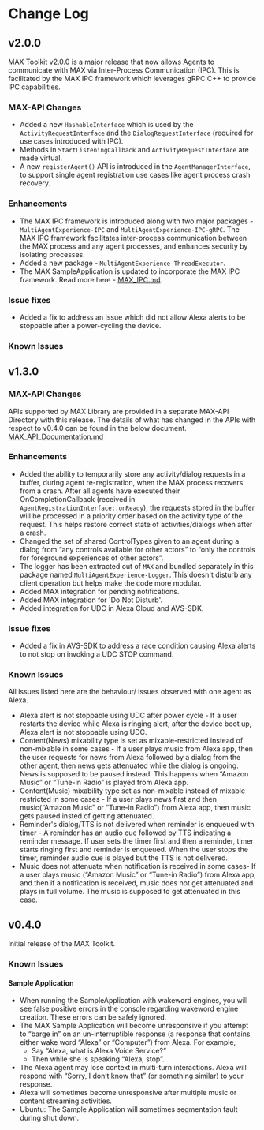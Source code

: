 # Change Log

## v2.0.0
MAX Toolkit v2.0.0 is a major release that now allows Agents to communicate with MAX via Inter-Process Communication (IPC). This is facilitated by the MAX IPC framework which leverages gRPC C++ to provide IPC capabilities. 

### MAX-API Changes
* Added a new `HashableInterface` which is used by the `ActivityRequestInterface` and the `DialogRequestInterface` (required for use cases introduced with IPC).
* Methods in `StartListeningCallback` and `ActivityRequestInterface` are made virtual.
* A new `registerAgent()` API is introduced in the `AgentManagerInterface`, to support single agent registration use cases like agent process crash recovery.

### Enhancements
* The MAX IPC framework is introduced along with two major packages - `MultiAgentExperience-IPC` and `MultiAgentExperience-IPC-gRPC`. The MAX IPC framework facilitates inter-process communication between the MAX process and any agent processes, and enhances security by isolating processes.  
* Added a new package - `MultiAgentExperience-ThreadExecutor`.
* The MAX SampleApplication is updated to incorporate the MAX IPC framework. Read more here - [MAX_IPC.md](Documentation/MAX_IPC.md).

### Issue fixes
* Added a fix to address an issue which did not allow Alexa alerts to be stoppable after a power-cycling the device.

### Known Issues

## v1.3.0

### MAX-API Changes

APIs supported by MAX Library are provided in a separate MAX-API Directory with this release. The details of what has changed in the APIs with respect to v0.4.0 can be found in the below document.
[MAX_API_Documentation.md](Documentation/MAX_API_Documentation.md)

### Enhancements
* Added the ability to temporarily store any activity/dialog requests in a buffer, during agent re-registration, when the MAX process recovers from a crash. After all agents have executed their OnCompletionCallback (received in `AgentRegistrationInterface::onReady`), the requests stored in the buffer will be processed in a priority order based on the activity type of the request. This helps restore correct state of activities/dialogs when after a crash.
* Changed the set of shared ControlTypes given to an agent during a dialog from “any controls available for other actors” to “only the controls for foreground experiences of other actors”.
* The logger has been extracted out of `MAX` and bundled separately in this package named `MultiAgentExperience-Logger`. This doesn't disturb any client operation but helps make the code more modular.
* Added MAX integration for pending notifications.
* Added MAX integration for 'Do Not Disturb'.
* Added integration for UDC in Alexa Cloud and AVS-SDK.

### Issue fixes
* Added a fix in AVS-SDK to address a race condition causing Alexa alerts to not stop on invoking a UDC STOP command.

### Known Issues

All issues listed here are the behaviour/ issues observed with one agent as Alexa.

* Alexa alert is not stoppable using UDC after power cycle -  If a user restarts the device while Alexa is ringing alert, after the device boot up, Alexa alert is not stoppable using UDC.
* Content(News) mixability type is set as mixable-restricted instead of non-mixable in some cases - If a user plays music from Alexa app, then the user requests for news from Alexa followed by a dialog from the other agent, then news gets attenuated while the dialog is ongoing. News is supposed to be paused instead. This happens when “Amazon Music” or “Tune-in Radio” is played from Alexa app.
* Content(Music) mixability type set as non-mixable instead of mixable restricted in some cases - If a user plays news first and then music(“Amazon Music” or “Tune-in Radio”) from Alexa app, then music gets paused insted of getting attenuated.
* Reminder's dialog/TTS is not delivered when reminder is enqueued with timer - A reminder has an audio cue followed by TTS indicating a reminder message. If user sets the timer first and then a reminder, timer starts ringing first and reminder is enqueued. When the user stops the timer, reminder audio cue is played but the TTS is not delivered.
* Music does not attenuate when notification is received in some cases-  If a user plays music (“Amazon Music” or “Tune-in Radio”) from Alexa app, and then if a notification is received, music does not get attenuated and plays in full volume. The music is supposed to get attenuated in this case.

## v0.4.0

Initial release of the MAX Toolkit.

### Known Issues

#### Sample Application

* When running the SampleApplication with wakeword engines, you will see false positive errors in the console regarding wakeword engine creation. These errors can be safely ignored.
* The MAX Sample Application will become unresponsive if you attempt to “barge in” on an un-interruptible response (a response that contains either wake word “Alexa” or “Computer”) from Alexa. For example,
  * Say “Alexa, what is Alexa Voice Service?”
  * Then while she is speaking “Alexa, stop”.
* The Alexa agent may lose context in multi-turn interactions. Alexa will respond with “Sorry, I don’t know that” (or something similar) to your response.
* Alexa will sometimes become unresponsive after multiple music or content streaming activities.
* Ubuntu: The Sample Application will sometimes segmentation fault during shut down.


